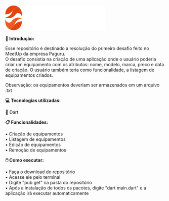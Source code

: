 ![logo](https://github.com/Levils114/Desafio01_Paguru/blob/master/src/assets/logo.svg)

**🔎 Introdução:** 
  
  Esse repositório é destinado a resolução do primeiro desafio feito no MeetUp da empresa Paguru.  
  O desafio consistia na criação de uma aplicação onde o usuário poderia criar um equipamento com os atributos: nome, modelo, marca, preco e data de criação. 
  O usuário também teria como funcionalidade, a listagem de equipamentos criados. 
    
  Observação: os equipamentos deveriam ser armazenados em um arquivo .txt
  
**💻 Tecnologias utilizadas:**  
  
  🎯 Dart
    
**📋 Funcionalidades:**  

  • Criação de equipamentos  
  • Listagem de equipamentos  
  • Edição de equipamentos  
  • Remoção de equipamentos
  
**🖱️ Como executar:**    
  
  • Faça o download do repositório  
  • Acesse ele pelo terminal  
  • Digite "pub get" na pasta do repositório  
  • Após a instalação de todos os pacotes, digite "dart main.dart" e a aplicação irá executar automaticamente  
  

